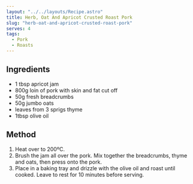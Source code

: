 ```yaml
---
layout: "../../layouts/Recipe.astro"
title: Herb, Oat And Apricot Crusted Roast Pork
slug: "herb-oat-and-apricot-crusted-roast-pork"
serves: 4
tags:
  - Pork
  - Roasts
---
```


## Ingredients

- 1 tbsp apricot jam
- 800g loin of pork with skin and fat cut off
- 50g fresh breadcrumbs
- 50g jumbo oats
- leaves from 3 sprigs thyme
- 1tbsp olive oil

## Method

1. Heat over to 200ºC.
1. Brush the jam all over the pork. Mix together the breadcrumbs, thyme and oats, then press onto the pork.
1. Place in a baking tray and drizzle with the olive oil and roast until cooked. Leave to rest for 10 minutes before serving.
